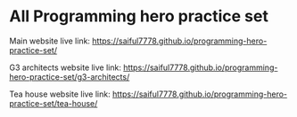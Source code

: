 # All Programming hero practice set

Main website live link: https://saiful7778.github.io/programming-hero-practice-set/

G3 architects website live link: https://saiful7778.github.io/programming-hero-practice-set/g3-architects/

Tea house website live link: https://saiful7778.github.io/programming-hero-practice-set/tea-house/
